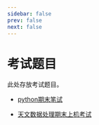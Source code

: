 ```yaml
---
sidebar: false
prev: false
next: false
---
```


# 考试题目

此处存放考试题目。

- [python期末笔试](/exam/py_exam)

- [天文数据处理期末上机考试](/exam/data_exam)
